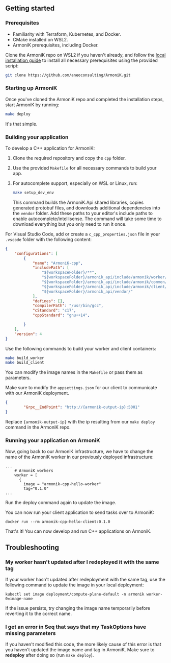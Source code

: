 



## Getting started

### Prerequisites

- Familiarity with Terraform, Kubernetes, and Docker.
- CMake installed on WSL2.
- ArmoniK prerequisites, including Docker.

Clone the ArmoniK repo on WSL2 if you haven't already, and follow the [local installation guide](https://aneoconsulting.github.io/ArmoniK/installation) to install all necessary prerequisites using the provided script:

```bash
git clone https://github.com/aneoconsulting/ArmoniK.git
```



### Starting up ArmoniK

Once you've cloned the ArmoniK repo and completed the installation steps, start ArmoniK by running:

```bash
make deploy
```

It's that simple. 

### Building your application

To develop a C++ application for ArmoniK:

1. Clone the required repository and copy the `cpp` folder.
2. Use the provided `Makefile` for all necessary commands to build your app.
3. For autocomplete support, especially on WSL or Linux, run:

   ```bash
   make setup_dev_env
   ```

   This command builds the ArmoniK.Api shared libraries, copies generated protobuf files, and downloads additional dependencies into the `vendor` folder. Add these paths to your editor's include paths to enable autocomplete/intellisense. The command will take some time to download everything but you only need to run it once.

For Visual Studio Code, add or create a `c_cpp_properties.json` file in your `.vscode` folder with the following content:

```json
{
    "configurations": [
        {
            "name": "ArmoniK-cpp",
            "includePath": [
                "${workspaceFolder}/**",
                "${workspaceFolder}/armonik_api/include/armonik/worker/",
                "${workspaceFolder}/armonik_api/include/armonik/common/",
                "${workspaceFolder}/armonik_api/include/armonik/client/",
                "${workspaceFolder}/armonik_api/vendor/"
            ],
            "defines": [],
            "compilerPath": "/usr/bin/gcc",
            "cStandard": "c17",
            "cppStandard": "gnu++14",

        }
    ],
    "version": 4
}
```
Use the following commands to build your worker and client containers:

```bash
make build_worker
make build_client
```

You can modify the image names in the `Makefile` or pass them as parameters.

Make sure to modify the ```appsettings.json``` for our client to communicate with our ArmoniK deployment. 

```json
{
        "Grpc__EndPoint": "http://{armonik-output-ip}:5001"
}
```

Replace ```{armonik-output-ip}``` with the ip resulting from our ```make deploy``` command in the ArmoniK repo.

### Running your application on ArmoniK

Now, going back to our ArmoniK infrastructure, we have to change the name of the ArmoniK worker in our previously deployed infrastructure:

```
...
    # ArmoniK workers
    worker = [
      {
        image = "armonik-cpp-hello-worker"
        tag="0.1.0"
...
```

Run the deploy command again to update the image.

You can now run your client application to send tasks over to ArmoniK:
```
docker run --rm armonik-cpp-hello-client:0.1.0 
``` 

That's it! You can now develop and run C++ applications on ArmoniK.

## Troubleshooting

### My worker hasn't updated after I redeployed it with the same tag

If your worker hasn't updated after redeployment with the same tag, use the following command to update the image in your local deployment:

```
kubectl set image deployment/compute-plane-default -n armonik worker-0=image-name
```

If the issue persists, try changing the image name temporarily before reverting it to the correct name.

### I get an error in Seq that says that my TaskOptions have missing parameters

If you haven't modified this code, the more likely cause of this error is that you haven't updated the image name and tag in ArmoniK. Make sure to **redeploy** after doing so (run ```make deploy```).
